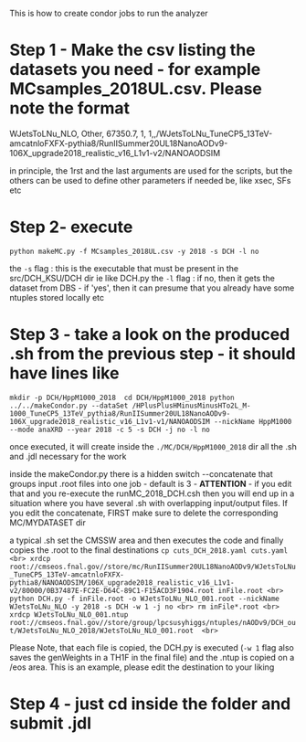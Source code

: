 This is how to create condor jobs to run the analyzer

# Step 1 - Make the csv listing the datasets you need - for example MCsamples_2018UL.csv. Please note the format

WJetsToLNu_NLO, Other, 67350.7, 1, 1,,/WJetsToLNu_TuneCP5_13TeV-amcatnloFXFX-pythia8/RunIISummer20UL18NanoAODv9-106X_upgrade2018_realistic_v16_L1v1-v2/NANOAODSIM

in principle, the 1rst and the last arguments are used for the scripts, but the others can be used to define other parameters if needed be, like xsec, SFs etc

# Step 2- execute

`python makeMC.py -f MCsamples_2018UL.csv -y 2018 -s DCH -l no`

the `-s` flag : this is the executable that must be present in the src/DCH_KSU/DCH dir ie like DCH.py
the `-l` flag : if no, then it gets the dataset from DBS - if 'yes', then it can presume that you already have some ntuples stored locally etc


# Step 3 - take a look on the produced .sh from the previous step - it should have lines like
`mkdir -p DCH/HppM1000_2018 
cd DCH/HppM1000_2018
python ../../makeCondor.py --dataSet /HPlusPlusHMinusMinusHTo2L_M-1000_TuneCP5_13TeV_pythia8/RunIISummer20UL18NanoAODv9-106X_upgrade2018_realistic_v16_L1v1-v1/NANOAODSIM --nickName HppM1000 --mode anaXRD --year 2018 -c 5 -s DCH -j no -l no`

once executed, it will create inside the `./MC/DCH/HppM1000_2018` dir all the .sh and .jdl necessary for the work

inside the makeCondor.py there is a hidden switch --concatenate that groups input .root files into one job - default is 3 - **ATTENTION** - if you edit that and you re-execute the  runMC_2018_DCH.csh then you will end up in a situation where you have several .sh with overlapping input/output files. If you edit the concatenate, FIRST make sure to delete the corresponding MC/MYDATASET dir

a typical .sh set the CMSSW area and then executes the code and finally copies the .root to the final destinations
`
cp cuts_DCH_2018.yaml cuts.yaml <br>
xrdcp  root://cmseos.fnal.gov//store/mc/RunIISummer20UL18NanoAODv9/WJetsToLNu_TuneCP5_13TeV-amcatnloFXFX-pythia8/NANOAODSIM/106X_upgrade2018_realistic_v16_L1v1-
v2/80000/0B37487E-FC2E-D64C-89C1-F15ACD3F1904.root inFile.root <br>
python DCH.py -f inFile.root -o WJetsToLNu_NLO_001.root --nickName WJetsToLNu_NLO -y 2018 -s DCH -w 1 -j no <br>
rm inFile*.root <br>
xrdcp WJetsToLNu_NLO_001.ntup root://cmseos.fnal.gov//store/group/lpcsusyhiggs/ntuples/nAODv9/DCH_out/WJetsToLNu_NLO_2018/WJetsToLNu_NLO_001.root  <br>
`



Please Note, that each file is copied, the DCH.py is executed (`-w 1` flag also saves the genWeights in a TH1F in the final file) and the .ntup is copied on a /eos area. This is an example, please edit the destination to your liking


# Step 4 - just cd inside the folder and submit .jdl 

